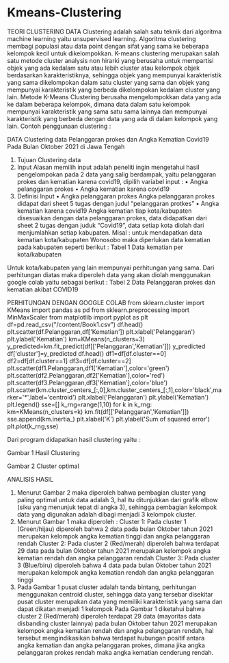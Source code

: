 # Kmeans-Clustering
TEORI
CLUSTERING DATA
Clustering adalah salah satu teknik dari algoritma machine learning yaitu unsupervised learning. Algoritma clustering membagi populasi atau data point dengan sifat yang sama  ke beberapa kelompok kecil untuk dikelompokkan. K-means clustering merupakan salah satu metode cluster analysis non hirarki yang berusaha untuk mempartisi objek yang ada kedalam satu atau lebih cluster atau kelompok objek berdasarkan karakteristiknya, sehingga objek yang mempunyai karakteristik yang sama dikelompokan dalam satu cluster yang sama dan objek yang mempunyai karakteristik yang berbeda dikelompokan kedalam cluster yang lain. Metode K-Means Clustering berusaha mengelompokkan data yang ada ke dalam beberapa kelompok, dimana data dalam satu kelompok mempunyai karakteristik yang sama satu sama lainnya dan mempunyai karakteristik yang berbeda dengan data yang ada di dalam kelompok yang lain.
Contoh penggunaan clustering :
 










DATA
Clustering data Pelanggaran prokes dan Angka Kematian Covid19
Pada Bulan Oktober 2021 di Jawa Tengah
1.	Tujuan
Clustering data 
2.	Input
Alasan memilih input adalah peneliti ingin mengetahui hasil pengelompokan pada 2 data yang salig berdampak, yaitu pelanggaran prokes dan kematian karena covid19, dipilih variabel input :
•	Angka pelanggaran prokes
•	Angka kematian karena covid19
3.	Definisi Input
•	Angka pelanggaran prokes
Angka pelanggaran prokes didapat dari sheet 5 tugas dengan judul “pelanggaran protkes” 
•	Angka kematian karena covid19
Angka kematian tiap kota/kabupaten disesuaikan dengan data pelanggaran prokes, data didapatkan dari sheet 2 tugas dengan juduk “Covid19”, data setiap kota  diolah dari menjumlahkan setiap kabupaten. 
Misal : untuk mendapatkan data kematian kota/kabupaten Wonosobo maka diperlukan data kematian pada kabupaten seperti berikut :
Tabel 1 Data kematian per kota/kabupaten
 
Untuk kota/kabupaten yang lain mempunyai perhitungan yang sama.
Dari perhitungan diatas maka diperoleh data yang akan diolah menggunakan google colab yaitu sebagai berikut :
Tabel 2 Data Pelanggaran prokes dan kematian akibat COVID19
 


PERHITUNGAN DENGAN GOOGLE COLAB
from sklearn.cluster import KMeans
import pandas as pd
from sklearn.preprocessing import MinMaxScaler
from matplotlib import pyplot as plt
df=pd.read_csv("/content/Book1.csv")
df.head()
plt.scatter(df.Pelanggaran,df['Kematian'])
plt.xlabel('Pelanggaran')
plt.ylabel('Kematian')
km=KMeans(n_clusters=3)
y_predicted=km.fit_predict(df[['Pelanggaran','Kematian']])
y_predicted
df['cluster']=y_predicted
df.head()
df1=df[df.cluster==0]
df2=df[df.cluster==1]
df3=df[df.cluster==2]
plt.scatter(df1.Pelanggaran,df1['Kematian'],color='green')
plt.scatter(df2.Pelanggaran,df2['Kematian'],color='red')
plt.scatter(df3.Pelanggaran,df3['Kematian'],color='blue')
plt.scatter(km.cluster_centers_[:,0],km.cluster_centers_[:,1],color='black',marker='*',label='centroid')
plt.xlabel('Pelanggaran')
plt.ylabel('Kematian')
plt.legend()
sse=[]
k_rng=range(1,10)
for k in k_rng:
  km=KMeans(n_clusters=k)
  km.fit(df[['Pelanggaran','Kematian']])
  sse.append(km.inertia_)
plt.xlabel('K')
plt.ylabel('Sum of squared error')
plt.plot(k_rng,sse)

Dari program didapatkan hasil clustering yaitu :
 
Gambar 1 Hasil Clustering
 
Gambar 2 Cluster optimal



ANALISIS HASIL
1.	Menurut Gambar 2 maka diperoleh bahwa pembagian cluster yang paling optimal untuk data adalah 3, hal itu ditunjukkan dari grafik elbow (siku yang menunjuk tepat di angka 3), sehingga pembagian kelompok data yang digunakan adalah dibagi menjadi 3 kelompok cluster.
2.	Menurut Gambar 1 maka diperoleh :
Cluster 1: Pada cluster 1 (Green/hijau) diperoleh bahwa 2 data pada bulan Oktober tahun 2021 merupakan kelompok angka kematian tinggi dan angka pelanggaran rendah
Cluster 2: Pada cluster 2 (Red/merah) diperoleh bahwa terdapat 29 data pada bulan Oktober tahun 2021 merupakan kelompok angka kematian rendah dan angka pelanggaran rendah
Cluster 3: Pada cluster 3 (Blue/biru) diperoleh bahwa 4 data pada bulan Oktober tahun 2021 merupakan kelompok angka kematian rendah dan angka pelanggaran tinggi
3.	Pada Gambar 1 pusat cluster adalah tanda bintang, perhitungan menggunakan centroid cluster, sehingga data yang tersebar disekitar pusat cluster merupakan data yang memiliki karakteristik yang sama dan dapat dikatan menjadi 1 kelompok
Pada Gambar 1 diketahui bahwa cluster 2 (Red/merah) diperoleh terdapat 29 data (mayoritas data disbanding cluster lainnya) pada bulan Oktober tahun 2021 merupakan kelompok angka kematian rendah dan angka pelanggaran rendah, hal tersebut mengindikasikan bahwa terdapat hubungan positif antara angka kematian dan angka pelanggaran prokes, dimana jika angka pelanggaran prokes rendah maka angka kematian cenderung rendah.

